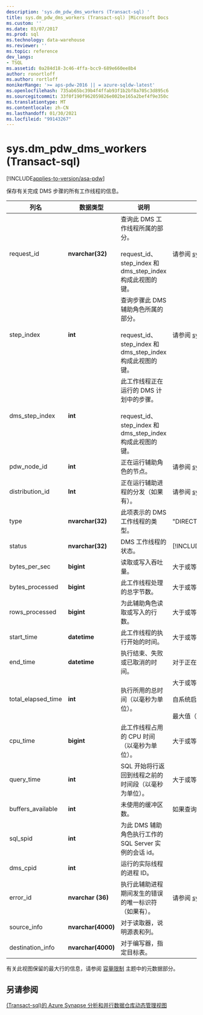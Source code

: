 ```yaml
---
description: 'sys.dm_pdw_dms_workers (Transact-sql) '
title: sys.dm_pdw_dms_workers (Transact-sql) |Microsoft Docs
ms.custom: ''
ms.date: 03/07/2017
ms.prod: sql
ms.technology: data-warehouse
ms.reviewer: ''
ms.topic: reference
dev_langs:
- TSQL
ms.assetid: 0a284d18-3c46-4ffa-bcc9-689e660ee8b4
author: ronortloff
ms.author: rortloff
monikerRange: '>= aps-pdw-2016 || = azure-sqldw-latest'
ms.openlocfilehash: 735ab65bc39b4f4ffab93f1b2bf8a705c3d895c6
ms.sourcegitcommit: 33f0f190f962059826e002be165a2bef4f9e350c
ms.translationtype: MT
ms.contentlocale: zh-CN
ms.lasthandoff: 01/30/2021
ms.locfileid: "99143267"
---
```

# <a name="sysdm_pdw_dms_workers-transact-sql"></a>sys.dm_pdw_dms_workers (Transact-sql) 
[!INCLUDE[applies-to-version/asa-pdw](../../includes/applies-to-version/asa-pdw.md)]

  保存有关完成 DMS 步骤的所有工作线程的信息。  
  
|列名|数据类型|说明|范围|  
|-----------------|---------------|-----------------|-----------|  
|request_id|**nvarchar(32)**|查询此 DMS 工作线程所属的部分。<br /><br /> request_id、step_index 和 dms_step_index 构成此视图的键。|请参阅 [sys.dm_pdw_exec_requests &#40;transact-sql&#41;](../../relational-databases/system-dynamic-management-views/sys-dm-pdw-exec-requests-transact-sql.md)中的 request_id。|  
|step_index|**int**|查询步骤此 DMS 辅助角色所属的部分。<br /><br /> request_id、step_index 和 dms_step_index 构成此视图的键。|请参阅 [sys.dm_pdw_request_steps &#40;transact-sql&#41;](../../relational-databases/system-dynamic-management-views/sys-dm-pdw-request-steps-transact-sql.md)中的 step_index。|  
|dms_step_index|**int**|此工作线程正在运行的 DMS 计划中的步骤。<br /><br /> request_id、step_index 和 dms_step_index 构成此视图的键。||  
|pdw_node_id|**int**|正在运行辅助角色的节点。|请参阅 [sys.dm_pdw_nodes &#40;transact-sql&#41;](../../relational-databases/system-dynamic-management-views/sys-dm-pdw-nodes-transact-sql.md)中的 node_id。|  
|distribution_id|**Int**|正在运行辅助进程的分发（如果有）。|请参阅 [sys.pdw_distributions &#40;transact-sql&#41;](../../relational-databases/system-catalog-views/sys-pdw-distributions-transact-sql.md)中的 distribution_id。|  
|type|**nvarchar(32)**|此项表示的 DMS 工作线程的类型。|"DIRECT_CONVERTER"、"DIRECT_READER"、"FILE_READER"、"HASH_CONVERTER"、"HASH_READER"、"ROUNDROBIN_CONVERTER"、"EXPORT_READER"、"EXTERNAL_READER"、"EXTERNAL_WRITER"、"PARALLEL_COPY_READER"、"REJECT_WRITER"、"WRITER"|  
|status|**nvarchar(32)**|DMS 工作线程的状态。|[!INCLUDE[ssInfoNA](../../includes/ssinfona-md.md)]|  
|bytes_per_sec|**bigint**|读取或写入吞吐量。|大于或等于0。 如果查询在执行之前已取消或失败，则为 NULL。|  
|bytes_processed|**bigint**|此工作线程处理的总字节数。|大于或等于0。 如果查询在执行之前已取消或失败，则为 NULL。|  
|rows_processed|**bigint**|为此辅助角色读取或写入的行数。|大于或等于0。 如果查询在执行之前已取消或失败，则为 NULL。|  
|start_time|**datetime**|此工作线程的执行开始的时间。|大于或等于此辅助线程所属的查询步骤的开始时间。 请参阅 [&#40;transact-sql&#41;sys.dm_pdw_request_steps ](../../relational-databases/system-dynamic-management-views/sys-dm-pdw-request-steps-transact-sql.md)。|  
|end_time|**datetime**|执行结束、失败或已取消的时间。|对于正在进行的或已排队的工作线程，为 NULL。 否则，大于 start_time。|  
|total_elapsed_time|**int**|执行所用的总时间（以毫秒为单位）。|大于或等于0。<br /><br /> 自系统启动或重新启动以来经过的总时间。 如果 total_elapsed_time 超过24.8 天（以毫秒为单位） (整数的最大值) ，则会导致具体化失败，因为溢出。<br /><br /> 最大值（以毫秒为单位）等效于24.8 天。|  
|cpu_time|**bigint**|此工作线程占用的 CPU 时间（以毫秒为单位）。|大于或等于0。|  
|query_time|**int**|SQL 开始将行返回到线程之前的时间段（以毫秒为单位）。|大于或等于0。|  
|buffers_available|**int**|未使用的缓冲区数。| 如果查询在执行之前已取消或失败，则为 NULL。|  
|sql_spid|**int**|为此 DMS 辅助角色执行工作的 SQL Server 实例的会话 id。||  
|dms_cpid|**int**|运行的实际线程的进程 ID。||  
|error_id|**nvarchar (36)**|执行此辅助进程期间发生的错误的唯一标识符（如果有）。|请参阅 [sys.dm_pdw_request_steps &#40;transact-sql&#41;](../../relational-databases/system-dynamic-management-views/sys-dm-pdw-request-steps-transact-sql.md)中的 error_id。|  
|source_info|**nvarchar(4000)**|对于读取器，说明源表和列。||  
|destination_info|**nvarchar(4000)**|对于编写器，指定目标表。||  
  
 有关此视图保留的最大行的信息，请参阅 [容量限制](/azure/sql-data-warehouse/sql-data-warehouse-service-capacity-limits#metadata) 主题中的元数据部分。  
  
## <a name="see-also"></a>另请参阅  
 [&#40;Transact-sql&#41;的 Azure Synapse 分析和并行数据仓库动态管理视图 ](../../relational-databases/system-dynamic-management-views/sql-and-parallel-data-warehouse-dynamic-management-views.md)  
  
  
